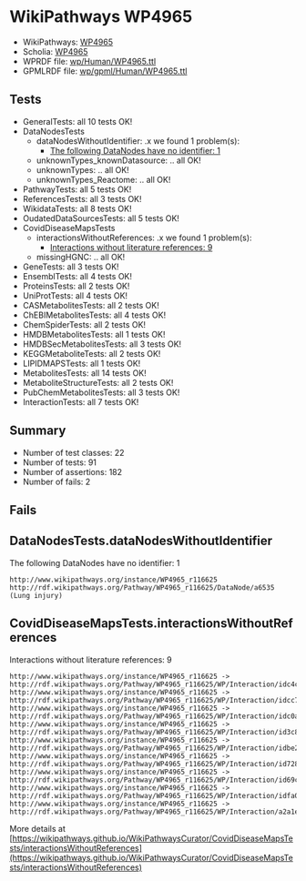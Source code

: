 # WikiPathways WP4965

* WikiPathways: [WP4965](https://identifiers.org/wikipathways:WP4965)
* Scholia: [WP4965](https://scholia.toolforge.org/wikipathways/WP4965)
* WPRDF file: [wp/Human/WP4965.ttl](../wp/Human/WP4965.ttl)
* GPMLRDF file: [wp/gpml/Human/WP4965.ttl](../wp/gpml/Human/WP4965.ttl)

## Tests
* GeneralTests: all 10 tests OK!
* DataNodesTests
    * dataNodesWithoutIdentifier: .x we found 1 problem(s):
        * [The following DataNodes have no identifier: 1](#d2d32fa0)
    * unknownTypes_knownDatasource: .. all OK!
    * unknownTypes: .. all OK!
    * unknownTypes_Reactome: .. all OK!
* PathwayTests: all 5 tests OK!
* ReferencesTests: all 3 tests OK!
* WikidataTests: all 8 tests OK!
* OudatedDataSourcesTests: all 5 tests OK!
* CovidDiseaseMapsTests
    * interactionsWithoutReferences: .x we found 1 problem(s):
        * [Interactions without literature references: 9](#2e295937)
    * missingHGNC: .. all OK!
* GeneTests: all 3 tests OK!
* EnsemblTests: all 4 tests OK!
* ProteinsTests: all 2 tests OK!
* UniProtTests: all 4 tests OK!
* CASMetabolitesTests: all 2 tests OK!
* ChEBIMetabolitesTests: all 4 tests OK!
* ChemSpiderTests: all 2 tests OK!
* HMDBMetabolitesTests: all 1 tests OK!
* HMDBSecMetabolitesTests: all 3 tests OK!
* KEGGMetaboliteTests: all 2 tests OK!
* LIPIDMAPSTests: all 1 tests OK!
* MetabolitesTests: all 14 tests OK!
* MetaboliteStructureTests: all 2 tests OK!
* PubChemMetabolitesTests: all 3 tests OK!
* InteractionTests: all 7 tests OK!


## Summary

* Number of test classes: 22
* Number of tests: 91
* Number of assertions: 182
* Number of fails: 2

## Fails

<a name="d2d32fa0" />

## DataNodesTests.dataNodesWithoutIdentifier

The following DataNodes have no identifier: 1
```
http://www.wikipathways.org/instance/WP4965_r116625 http://rdf.wikipathways.org/Pathway/WP4965_r116625/DataNode/a6535 (Lung injury)
```

<a name="2e295937" />

## CovidDiseaseMapsTests.interactionsWithoutReferences

Interactions without literature references: 9
```
http://www.wikipathways.org/instance/WP4965_r116625 -> http://rdf.wikipathways.org/Pathway/WP4965_r116625/WP/Interaction/idc4c8fdab
http://www.wikipathways.org/instance/WP4965_r116625 -> http://rdf.wikipathways.org/Pathway/WP4965_r116625/WP/Interaction/idcc7fc0b6
http://www.wikipathways.org/instance/WP4965_r116625 -> http://rdf.wikipathways.org/Pathway/WP4965_r116625/WP/Interaction/idc0a82d8
http://www.wikipathways.org/instance/WP4965_r116625 -> http://rdf.wikipathways.org/Pathway/WP4965_r116625/WP/Interaction/id3c85f717
http://www.wikipathways.org/instance/WP4965_r116625 -> http://rdf.wikipathways.org/Pathway/WP4965_r116625/WP/Interaction/idbe2626c9
http://www.wikipathways.org/instance/WP4965_r116625 -> http://rdf.wikipathways.org/Pathway/WP4965_r116625/WP/Interaction/id7289f3b9
http://www.wikipathways.org/instance/WP4965_r116625 -> http://rdf.wikipathways.org/Pathway/WP4965_r116625/WP/Interaction/id69cfbf
http://www.wikipathways.org/instance/WP4965_r116625 -> http://rdf.wikipathways.org/Pathway/WP4965_r116625/WP/Interaction/idfa0e6009
http://www.wikipathways.org/instance/WP4965_r116625 -> http://rdf.wikipathways.org/Pathway/WP4965_r116625/WP/Interaction/a2a1e
```

More details at [https://wikipathways.github.io/WikiPathwaysCurator/CovidDiseaseMapsTests/interactionsWithoutReferences](https://wikipathways.github.io/WikiPathwaysCurator/CovidDiseaseMapsTests/interactionsWithoutReferences)


